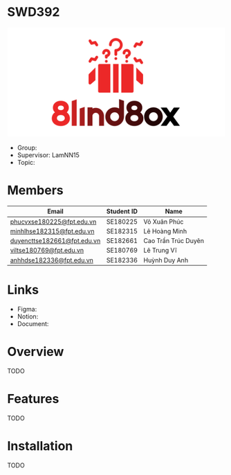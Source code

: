 # SWD392

![Logo](./images/logo.svg)

- Group: 
- Supervisor: LamNN15
- Topic: 

# Members
| Email                      | Student ID | Name             |
|----------------------------|------------|------------------|
| phucvxse180225@fpt.edu.vn  | SE180225  | 	Võ Xuân Phúc    |
| minhlhse182315@fpt.edu.vn  | SE182315  | 	Lê Hoàng Minh    |
| duyencttse182661@fpt.edu.vn  | SE182661  | Cao Trần Trúc Duyên    |
| viltse180769@fpt.edu.vn    | SE180769   | 	Lê Trung Vĩ     |
| anhhdse182336@fpt.edu.vn   | SE182336  | 	Huỳnh Duy Anh   |

# Links
- Figma: 
- Notion: 
- Document: 

# Overview

TODO

# Features

TODO

# Installation

TODO
